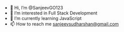 - 👋 Hi, I’m @SanjeevGO123
- 👀 I’m interested in Full Stack Development
- 🌱 I’m currently learning JavaScript
- 📫 How to reach me sanjeevsudharshan@gmail.com
